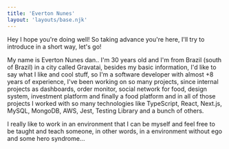 ```yaml
---
title: 'Everton Nunes'
layout: 'layouts/base.njk'
---
```


Hey I hope you're doing well! So taking advance you're here, I'll try to introduce in a short way, let's go!

My name is Everton Nunes dan.. I'm 30 years old and I'm from Brazil (south of Brazil) in a city called Gravatai, besides my basic information, I'd like to say what I like and cool stuff, so I'm a software developer with almost +8 years of experience, I've been working on so many projects, since internal projects as dashboards, order monitor, social network for food, design system, investment platform and finally a food platform and in all of those projects I worked with so many technologies like TypeScript, React, Next.js, MySQL, MongoDB, AWS, Jest, Testing Library and a bunch of others.

I really like to work in an environment that I can be myself and feel free to be taught and teach someone, in other words, in a environment without ego and some hero syndrome...
